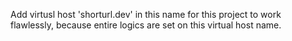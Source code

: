 Add virtusl host 'shorturl.dev' in this name for this project to work flawlessly, because entire logics are set on this virtual host name.
